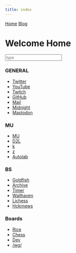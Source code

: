 ```yaml
---
title: index
---
```


<head>
<meta charset="UTF-8">
<title>time to open twitter...</title>
<link rel="shortcut icon" href="favicon.ico">

<script src="https://ajax.googleapis.com/ajax/libs/jquery/3.5.1/jquery.min.js"></script>

</head>

<div id="topbar">
<a href="index.html">Home</a> <a href="blogindex.html">Blog</a>  
</div>

<div id="title">

# Welcome Home

</div>

<input id="searchbox" placeholder="type" type="text">

<div id="link-content">

<div id="gen" class="link-container" markdown="1">

### GENERAL

<div class="links">

* <a href="https://twitter.com/">Twitter</a>  
* <a href="https://www.youtube.com/">YouTube</a>  
* <a href="https://www.twitch.tv/colew_picaro">Twitch</a>  
* <a href="https://www.github.com">GitHub</a>  
* <a href="https://www.gmail.com">Mail</a>  
* <a href="https://midnight.pub/">Midnight</a>
* <a href="https://fosstodon.org/">Mastodon</a>


</div>

</div>

<div id="uni" class="link-container" markdown="1">

### MU

<div class="links">

* <a href="https://my5.millersville.edu">MU</a>  
* <a href="https://millersville.desire2learn.com/d2l/home">D2L</a>  
* <a href="https://cs.millersville.edu/~wkillian">k</a>  
* <a href="https://cs.millersville.edu/~gzoppetti">z</a>  
* <a href="https://autolab.millersville.edu">Autolab</a>  

</div>

</div>

<div id="other" class="link-container" markdown="1">

### BS

<div class="links">

* <a href="https://www.mtggoldfish.com/">Goldfish</a>  
* <a href="https://www.archive.org/">Archive</a>  
* <a href="https://www.cstimer.net/">Timer</a>  
* <a href="https://alpha.wallhaven.cc">Wallhaven</a>  
* <a href="https://lichess.org">Lichess</a>  
* <a href="https://hckrnews.com/">Hckrnews</a>  

</div>

</div>

<div id="multi" class="link-container" markdown="1">

### Boards

<div class="links">

* <a href="https://www.reddit.com/user/shoopmywhoopRLB/m/rice/">Rice</a>  
* <a href="https://www.reddit.com/r/chess">Chess</a>  
* <a href="https://www.reddit.com/user/shoopmywhoopRLB/m/dev/">Dev</a>  
* <a href="https://boards.4chan.org/wg/catalog">/wg/</a>

</div>

</div>


</div>

<script src="search.js" type="text/javascript"></script>
